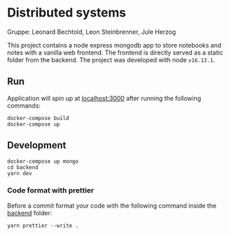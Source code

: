 # Distributed systems
Gruppe: Leonard Bechtold, Leon Steinbrenner, Jule Herzog

This project contains a node express mongodb app to store notebooks and notes with a vanilla web frontend. The frontend is directly served as a static folder from the backend. The project was developed with node `v16.13.1`.

## Run
Application will spin up at [localhost:3000](localhost:3000) after running the following commands:
```
docker-compose build
docker-compose up
```
## Development
```
docker-compose up mongo
cd backend
yarn dev
```

### Code format with prettier
Before a commit format your code with the following command inside the [backend](backend) folder:
```
yarn prettier --write .
```